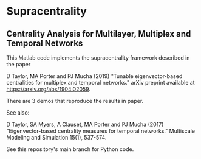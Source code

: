 # Supracentrality 
## Centrality Analysis for Multilayer, Multiplex and Temporal Networks

This Matlab code implements the supracentrality framework described in the paper

D Taylor, MA Porter and PJ Mucha (2019) "Tunable eigenvector-based centralities for multiplex and temporal networks." arXiv preprint available at https://arxiv.org/abs/1904.02059.

There are 3 demos that reproduce the results in paper. 

See also:

D Taylor, SA Myers, A Clauset, MA Porter and PJ Mucha (2017) "Eigenvector-based centrality measures for temporal networks." Multiscale Modeling and Simulation 15(1), 537-574.


See this repository's main branch for Python code.

